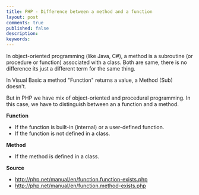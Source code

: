 ```yaml
---
title: PHP - Difference between a method and a function
layout: post
comments: true
published: false
description: 
keywords: 
---
```


In object-oriented programming (like Java, C#), a method is a subroutine (or procedure or function) associated with a class. 
Both are same, there is no difference its just a different term for the same thing.

In Visual Basic a method "Function" returns a value, a Method (Sub) doesn't.

But in PHP we have mix of object-oriented and procedural programming. 
In this case, we have to distinguish between an a function and a method.

**Function** 

* If the function is built-in (internal) or a user-defined function. 
* If the function is not defined in a class.

**Method**

* If the method is defined in a class.

**Source**

* <http://php.net/manual/en/function.function-exists.php>
* <http://php.net/manual/en/function.method-exists.php>